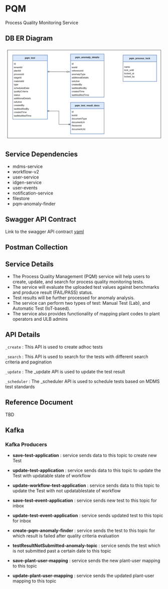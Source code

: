 # PQM

Process Quality Monitoring Service

## DB ER Diagram
![img.png](pqm-db-diagram.png)

## Service Dependencies

- mdms-service
- workflow-v2
- user-service
- idgen-service
- user-events
- notification-service
- filestore
- pqm-anomaly-finder

## Swagger API Contract
Link to the swagger API contract [yaml](https://raw.githubusercontent.com/egovernments/municipal-services/master/docs/fsm/Fsm_Apply_Contract.yaml) 

## Postman Collection


## Service Details

- The Process Quality Management (PQM) service will help users to create, update, and search for process quality monitoring tests.
- The service will evaluate the uploaded test values against benchmarks and produce result (FAIL/PASS) status. 
- Test results will be further processed for anomaly analysis. 
- The service can perform two types of test: Manual Test (Lab), and Automatic Test (IoT-based).
- The service also provides functionality of mapping plant codes to plant operators and ULB admins

## API Details

`_create` : This API is used to create adhoc tests

`_search` : This API is used to search for the tests with different search criteria and pagination

`_update` : The _update API is used to update the test result

`_scheduler` : The _scheduler API is used to schedule tests based on MDMS test standards

## Reference Document

TBD

## Kafka

### Kafka Producers
- **save-test-application** : service sends data to this topic to create new Test

- **update-test-application** : service sends data to this topic to update the Test with updatable state of workflow

- **update-workflow-test-application** : service sends data to this topic to update the Test with not updatablestate of workflow

- **save-test-event-application** : service sends new test to this topic for inbox

- **update-test-event-application** : service sends updated test to this topic for inbox
 
- **create-pqm-anomaly-finder** : service sends the test to this topic for which result is failed after quality criteria evaluation

- **testResultNotSubmitted-anomaly-topic** : service sends the test which is not submitted past a certain date to this topic

- **save-plant-user-mapping** : service sends the new plant-user mapping to this topic

- **update-plant-user-mapping** : service sends the updated plant-user mapping to this topic

